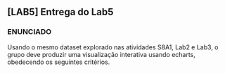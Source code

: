 ## [LAB5] Entrega do Lab5

### ENUNCIADO

Usando o mesmo dataset explorado nas atividades S8A1, Lab2 e Lab3, o grupo deve produzir uma visualização interativa usando echarts, obedecendo os seguintes critérios.